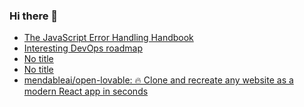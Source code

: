 ### Hi there 👋

<!-- daily.dev BOOKMARKS:START -->
- [The JavaScript Error Handling Handbook](https://app.daily.dev/posts/mXONvraf1?utm_source=rss&utm_medium=bookmarks&utm_campaign=PnGboN99PhXCxFrWGGg2C)
- [Interesting DevOps roadmap](https://app.daily.dev/posts/Sy8aHeZZk?utm_source=rss&utm_medium=bookmarks&utm_campaign=PnGboN99PhXCxFrWGGg2C)
- [No title](https://app.daily.dev/posts/dgfFhuLXm?utm_source=rss&utm_medium=bookmarks&utm_campaign=PnGboN99PhXCxFrWGGg2C)
- [No title](https://app.daily.dev/posts/h9LbqLuRa?utm_source=rss&utm_medium=bookmarks&utm_campaign=PnGboN99PhXCxFrWGGg2C)
- [mendableai/open-lovable: 🔥 Clone and recreate any website as a modern React app in seconds](https://app.daily.dev/posts/DlBr6dbLO?utm_source=rss&utm_medium=bookmarks&utm_campaign=PnGboN99PhXCxFrWGGg2C)
<!-- daily.dev BOOKMARKS:END -->

<!--
**dinesh4monto/dinesh4monto** is a ✨ _special_ ✨ repository because its `README.md` (this file) appears on your GitHub profile.

Here are some ideas to get you started:

- 🔭 I’m currently working on ...
- 🌱 I’m currently learning ...
- 👯 I’m looking to collaborate on ...
- 🤔 I’m looking for help with ...
- 💬 Ask me about ...
- 📫 How to reach me: ...
- 😄 Pronouns: ...
- ⚡ Fun fact: ...
-->
